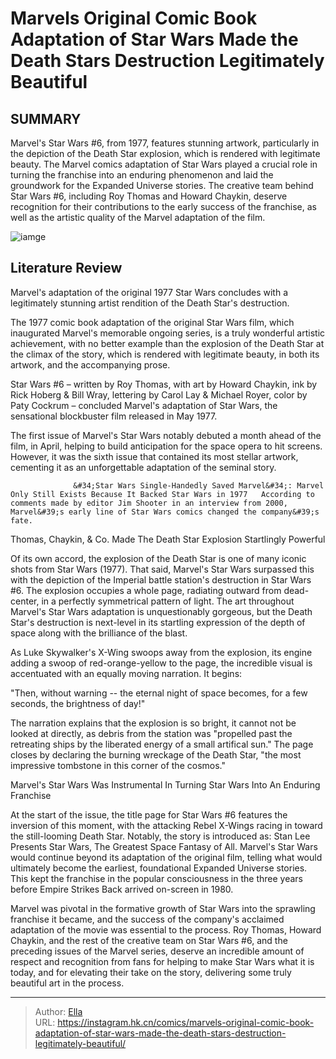 # Marvels Original Comic Book Adaptation of Star Wars Made the Death Stars Destruction Legitimately Beautiful


## SUMMARY 



  Marvel&#39;s Star Wars #6, from 1977, features stunning artwork, particularly in the depiction of the Death Star explosion, which is rendered with legitimate beauty.   The Marvel comics adaptation of Star Wars played a crucial role in turning the franchise into an enduring phenomenon and laid the groundwork for the Expanded Universe stories.   The creative team behind Star Wars #6, including Roy Thomas and Howard Chaykin, deserve recognition for their contributions to the early success of the franchise, as well as the artistic quality of the Marvel adaptation of the film.  

![iamge](https://static1.srcdn.com/wordpress/wp-content/uploads/2023/12/starwars1977-1.jpg)

## Literature Review

Marvel&#39;s adaptation of the original 1977 Star Wars concludes with a legitimately stunning artist rendition of the Death Star&#39;s destruction.




The 1977 comic book adaptation of the original Star Wars film, which inaugurated Marvel&#39;s memorable ongoing series, is a truly wonderful artistic achievement, with no better example than the explosion of the Death Star at the climax of the story, which is rendered with legitimate beauty, in both its artwork, and the accompanying prose.




Star Wars #6 – written by Roy Thomas, with art by Howard Chaykin, ink by Rick Hoberg &amp; Bill Wray, lettering by Carol Lay &amp; Michael Royer, color by Paty Cockrum – concluded Marvel&#39;s adaptation of Star Wars, the sensational blockbuster film released in May 1977.

          

The first issue of Marvel&#39;s Star Wars notably debuted a month ahead of the film, in April, helping to build anticipation for the space opera to hit screens. However, it was the sixth issue that contained its most stellar artwork, cementing it as an unforgettable adaptation of the seminal story.

                  &#34;Star Wars Single-Handedly Saved Marvel&#34;: Marvel Only Still Exists Because It Backed Star Wars in 1977   According to comments made by editor Jim Shooter in an interview from 2000, Marvel&#39;s early line of Star Wars comics changed the company&#39;s fate.   





 Thomas, Chaykin, &amp; Co. Made The Death Star Explosion Startlingly Powerful 


          



Of its own accord, the explosion of the Death Star is one of many iconic shots from Star Wars (1977). That said, Marvel&#39;s Star Wars surpassed this with the depiction of the Imperial battle station&#39;s destruction in Star Wars #6. The explosion occupies a whole page, radiating outward from dead-center, in a perfectly symmetrical pattern of light. The art throughout Marvel&#39;s Star Wars adaptation is unquestionably gorgeous, but the Death Star&#39;s destruction is next-level in its startling expression of the depth of space along with the brilliance of the blast.

As Luke Skywalker&#39;s X-Wing swoops away from the explosion, its engine adding a swoop of red-orange-yellow to the page, the incredible visual is accentuated with an equally moving narration. It begins:





&#34;Then, without warning -- the eternal night of space becomes, for a few seconds, the brightness of day!&#34;


The narration explains that the explosion is so bright, it cannot not be looked at directly, as debris from the station was &#34;propelled past the retreating ships by the liberated energy of a small artifical sun.&#34; The page closes by declaring the burning wreckage of the Death Star, &#34;the most impressive tombstone in this corner of the cosmos.&#34;



 Marvel&#39;s Star Wars Was Instrumental In Turning Star Wars Into An Enduring Franchise 


          



At the start of the issue, the title page for Star Wars #6 features the inversion of this moment, with the attacking Rebel X-Wings racing in toward the still-looming Death Star. Notably, the story is introduced as: Stan Lee Presents Star Wars, The Greatest Space Fantasy of All. Marvel&#39;s Star Wars would continue beyond its adaptation of the original film, telling what would ultimately become the earliest, foundational Expanded Universe stories. This kept the franchise in the popular consciousness in the three years before Empire Strikes Back arrived on-screen in 1980.




Marvel was pivotal in the formative growth of Star Wars into the sprawling franchise it became, and the success of the company&#39;s acclaimed adaptation of the movie was essential to the process. Roy Thomas, Howard Chaykin, and the rest of the creative team on Star Wars #6, and the preceding issues of the Marvel series, deserve an incredible amount of respect and recognition from fans for helping to make Star Wars what it is today, and for elevating their take on the story, delivering some truly beautiful art in the process.



---

> Author: [Ella](https://instagram.hk.cn/)  
> URL: https://instagram.hk.cn/comics/marvels-original-comic-book-adaptation-of-star-wars-made-the-death-stars-destruction-legitimately-beautiful/  

